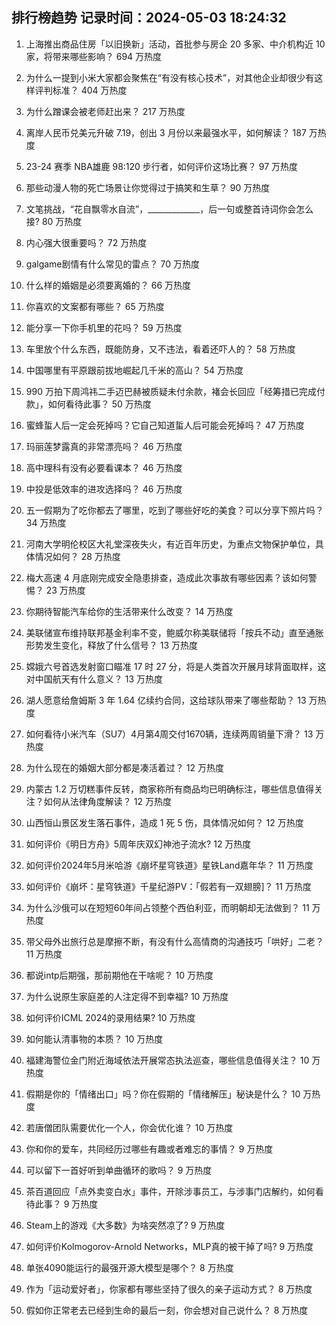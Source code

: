 
## 排行榜趋势 记录时间：2024-05-03 18:24:32
  
  1. 上海推出商品住房「以旧换新」活动，首批参与房企 20 多家、中介机构近 10 家，将带来哪些影响？ 694 万热度
    
  2. 为什么一提到小米大家都会聚焦在“有没有核心技术”，对其他企业却很少有这样评判标准？ 404 万热度
    
  3. 为什么蹭课会被老师赶出来？ 217 万热度
    
  4. 离岸人民币兑美元升破 7.19，创出 3 月份以来最强水平，如何解读？ 187 万热度
    
  5. 23-24 赛季 NBA雄鹿 98:120 步行者，如何评价这场比赛？ 97 万热度
    
  6. 那些动漫人物的死亡场景让你觉得过于搞笑和生草？ 90 万热度
    
  7. 文笔挑战，“花自飘零水自流”，_____________，后一句或整首诗词你会怎么接? 80 万热度
    
  8. 内心强大很重要吗？ 72 万热度
    
  9. galgame剧情有什么常见的雷点？ 70 万热度
    
  10. 什么样的婚姻是必须要离婚的？ 66 万热度
    
  11. 你喜欢的文案都有哪些？ 65 万热度
    
  12. 能分享一下你手机里的花吗？ 59 万热度
    
  13. 车里放个什么东西，既能防身，又不违法，看着还吓人的？ 58 万热度
    
  14. 中国哪里有平原跟前拔地崛起几千米的高山？ 54 万热度
    
  15. 990 万拍下周鸿祎二手迈巴赫被质疑未付余款，褚会长回应「经筹措已完成付款」，如何看待此事？ 50 万热度
    
  16. 蜜蜂蜇人后一定会死掉吗？它自己知道蜇人后可能会死掉吗？ 47 万热度
    
  17. 玛丽莲梦露真的非常漂亮吗？ 46 万热度
    
  18. 高中理科有没有必要看课本？ 46 万热度
    
  19. 中投是低效率的进攻选择吗？ 46 万热度
    
  20. 五一假期为了吃你都去了哪里，吃到了哪些好吃的美食？可以分享下照片吗？ 34 万热度
    
  21. 河南大学明伦校区大礼堂深夜失火，有近百年历史，为重点文物保护单位，具体情况如何？ 28 万热度
    
  22. 梅大高速 4 月底刚完成安全隐患排查，造成此次事故有哪些因素？该如何警惕？ 23 万热度
    
  23. 你期待智能汽车给你的生活带来什么改变？ 14 万热度
    
  24. 美联储宣布维持联邦基金利率不变，鲍威尔称美联储将「按兵不动」直至通胀形势发生变化，释放了什么信号？ 13 万热度
    
  25. 嫦娥六号首选发射窗口瞄准 17 时 27 分，将是人类首次开展月球背面取样，这对中国航天有什么意义？ 13 万热度
    
  26. 湖人愿意给詹姆斯 3 年 1.64 亿续约合同，这给球队带来了哪些帮助？ 13 万热度
    
  27. 如何看待小米汽车（SU7）4月第4周交付1670辆，连续两周销量下滑？ 13 万热度
    
  28. 为什么现在的婚姻大部分都是凑活着过？ 12 万热度
    
  29. 内蒙古 1.2 万切糕事件反转，商家称所有商品均已明确标注，哪些信息值得关注？如何从法律角度解读？ 12 万热度
    
  30. 山西恒山景区发生落石事件，造成 1 死 5 伤，具体情况如何？ 12 万热度
    
  31. 如何评价《明日方舟》5周年庆双幻神池子流水? 12 万热度
    
  32. 如何评价2024年5月米哈游《崩坏星穹铁道》星铁Land嘉年华？ 11 万热度
    
  33. 如何评价《崩坏：星穹铁道》千星纪游PV：「假若有一双翅膀]？ 11 万热度
    
  34. 为什么沙俄可以在短短60年间占领整个西伯利亚，而明朝却无法做到？ 11 万热度
    
  35. 带父母外出旅行总是摩擦不断，有没有什么高情商的沟通技巧「哄好」二老？ 11 万热度
    
  36. 都说intp后期强，那前期他在干啥呢？ 10 万热度
    
  37. 为什么说原生家庭差的人注定得不到幸福? 10 万热度
    
  38. 如何评价ICML 2024的录用结果? 10 万热度
    
  39. 如何能认清事物的本质？ 10 万热度
    
  40. 福建海警位金门附近海域依法开展常态执法巡查，哪些信息值得关注？ 10 万热度
    
  41. 假期是你的「情绪出口」吗？你在假期的「情绪解压」秘诀是什么？ 10 万热度
    
  42. 若唐僧团队需要优化一个人，你会优化谁？ 10 万热度
    
  43. 你和你的爱车，共同经历过哪些有趣或者难忘的事情？ 9 万热度
    
  44. 可以留下一首好听到单曲循环的歌吗？ 9 万热度
    
  45. 茶百道回应「点外卖变白水」事件，开除涉事员工，与涉事门店解约，如何看待此事？ 9 万热度
    
  46. Steam上的游戏《大多数》为啥突然凉了? 9 万热度
    
  47. 如何评价Kolmogorov-Arnold Networks，MLP真的被干掉了吗? 9 万热度
    
  48. 单张4090能运行的最强开源大模型是哪个？ 8 万热度
    
  49. 作为「运动爱好者」，你家都有哪些坚持了很久的亲子运动方式？ 8 万热度
    
  50. 假如你正常老去已经到生命的最后一刻，你会想对自己说什么？ 8 万热度
    